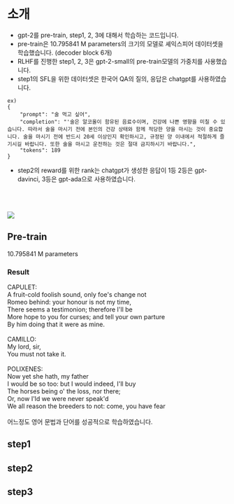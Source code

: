 # 소개
- gpt-2를 pre-train, step1, 2, 3에 대해서 학습하는 코드입니다.
- pre-train은 10.795841 M parameters의 크기의 모델로 셰익스피어 데이터셋을 학습했습니다. (decoder block 6개)
- RLHF를 진행한 step1, 2, 3은 gpt-2-small의 pre-train모델의 가중치를 사용했습니다.
- step1의 SFL을 위한 데이터셋은 한국어 QA의 질의, 응답은 chatgpt를 사용하였습니다.
```
ex)
{
    "prompt": "술 먹고 싶어",
    "completion": "'술은 알코올이 함유된 음료수이며, 건강에 나쁜 영향을 미칠 수 있습니다. 따라서 술을 마시기 전에 본인의 건강 상태와 함께 적당한 양을 마시는 것이 중요합니다. 술을 마시기 전에 반드시 20세 이상인지 확인하시고, 규정된 양 이내에서 적절하게 즐기시길 바랍니다. 또한 술을 마시고 운전하는 것은 절대 금지하시기 바랍니다.",
    "tokens": 189
}
```
- step2의 reward를 위한 rank는 chatgpt가 생성한 응답이 1등 2등은 gpt-davinci, 3등은 gpt-ada으로 사용하였습니다. <br/><br/><br/><br/>

![](https://openaicom.imgix.net/cf717bdb-0c8c-428a-b82b-3c3add87a600/ChatGPT_Diagram.svg?fm=auto&auto=compress,format&fit=min&w=1919&h=1138)
## Pre-train

10.795841 M parameters<br/>
### Result
CAPULET:<br/>
A fruit-cold foolish sound, only foe's change not<br/>
Romeo behind: your honour is not my time,<br/>
There seems a testimonion; therefore I'll be<br/>
More hope to you for curses; and tell your own parture<br/>
By him doing that it were as mine.<br/>
<br/>
CAMILLO:<br/>
My lord, sir,<br/>
You must not take it.<br/>
<br/>
POLIXENES:<br/>
Now yet she hath, my father<br/>
I would be so too: but I would indeed, I'll buy<br/>
The horses being o' the loss, nor there;<br/>
Or, now I'ld we were never speak'd<br/>
We all reason the breeders to not: come, you have fear<br/>
<br/>
어느정도 영어 문법과 단어를 성공적으로 학습하였습니다.

## step1
## step2
## step3
